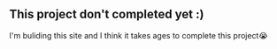 
## This project don't completed yet :)


I'm buliding this site and I think it takes ages to complete this project😭

